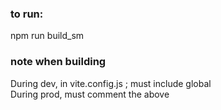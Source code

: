 ### to run: 
npm run build_sm

### note when building
During dev, in vite.config.js ; must include global  
During prod, must comment the above